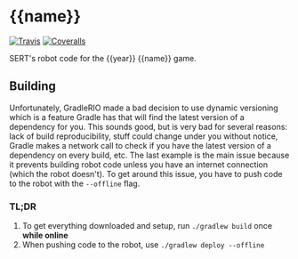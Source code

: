 # {{name}}

[![Travis][travis-img]][travis-url]
[![Coveralls][coveralls-img]][coveralls-url]

SERT's robot code for the {{year}} {{name}} game.

## Building

Unfortunately, GradleRIO made a bad decision to use dynamic versioning which is a feature Gradle has
that will find the latest version of a dependency for you. This sounds good, but is very bad for
several reasons: lack of build reproducibility, stuff could change under you without notice, Gradle
makes a network call to check if you have the latest version of a dependency on every build, etc.
The last example is the main issue because it prevents building robot code unless you have an
internet connection (which the robot doesn't). To get around this issue, you have to push code to
the robot with the `--offline` flag.

### TL;DR

1. To get everything downloaded and setup, run `./gradlew build` once **while online**
2. When pushing code to the robot, use `./gradlew deploy --offline`

[travis-img]: https://img.shields.io/travis/SouthEugeneRoboticsTeam/{{name_full}}.svg?style=flat-square
[travis-url]: https://travis-ci.org/SouthEugeneRoboticsTeam/{{name_full}}
[coveralls-img]: https://img.shields.io/coveralls/SouthEugeneRoboticsTeam/{{name_full}}.svg?style=flat-square
[coveralls-url]: https://coveralls.io/github/SouthEugeneRoboticsTeam/{{name_full}}
